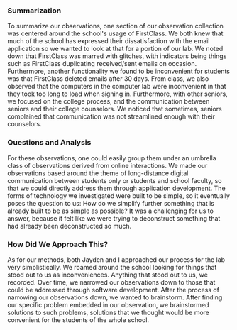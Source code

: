 ### Summarization
  
  To summarize our observations, one section of our observation collection was centered around the school's usage of FirstClass. We both knew that much of the school has expressed their dissatisfaction with the email application so we wanted to look at that for a portion of our lab. We noted down that FirstClass was marred with glitches, with indicators being things such as FirstClass duplicating received/sent emails on occasion. Furthermore, another functionality we found to be inconvenient for students was that FirstClass deleted emails after 30 days. From class, we also observed that the computers in the computer lab were inconvenient in that they took too long to load when signing in. Furthermore, with other seniors, we focused on the college process, and the communication between seniors and their college counselors. We noticed that sometimes, seniors complained that communication was not streamlined enough with their counselors. 
  
### Questions and Analysis
  
  For these observations, one could easily group them under an umbrella class of observations derived from online interactions. We made our observations based around the theme of long-distance digital communication between students only or students and school faculty, so that we could directly address them through application development. The forms of technology we investigated were built to be simple, so it eventually poses the question to us: How do we simplify further something that is already built to be as simple as possible? It was a challenging for us to answer, because it felt like we were trying to deconstruct something that had already been deconstructed so much. 
  
### How Did We Approach This?
  
  As for our methods, both Jayden and I approached our process for the lab very simplistically. We roamed around the school looking for things that stood out to us as inconveniences. Anything that stood out to us, we recorded. Over time, we narrowed our observations down to those that could be addressed through software development. After the process of narrowing our observations down, we wanted to brainstorm. After finding our specific problem embedded in our observation, we brainstormed solutions to such problems, solutions that we thought would be more convenient for the students of the whole school.
  
  
  
  
  
